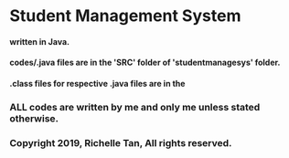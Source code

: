 # Student Management System
#### written in Java.
#### codes/.java files are in the 'SRC' folder of 'studentmanagesys' folder.
#### .class files for respective .java files are in the 

### ALL codes are written by me and only me unless stated otherwise.


### Copyright 2019, Richelle Tan, All rights reserved. 
